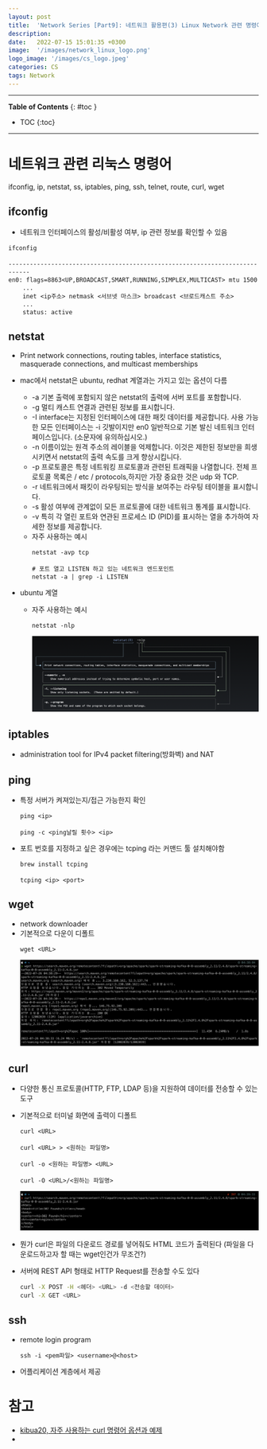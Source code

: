 ```yaml
---
layout: post
title:  'Network Series [Part9]: 네트워크 활용편(3) Linux Network 관련 명령어'
description: 
date:   2022-07-15 15:01:35 +0300
image:  '/images/network_linux_logo.png'
logo_image: '/images/cs_logo.jpeg'
categories: CS
tags: Network
---
```


---
**Table of Contents**
{: #toc }
*  TOC
{:toc}
---

# 네트워크 관련 리눅스 명령어

ifconfig, ip, netstat, ss, iptables, ping, ssh, telnet, route, curl, wget

## ifconfig

- 네트워크 인터페이스의 활성/비활성 여부, ip 관련 정보를 확인할 수 있음

```
ifconfig

----------------------------------------------------------------------------
en0: flags=8863<UP,BROADCAST,SMART,RUNNING,SIMPLEX,MULTICAST> mtu 1500
    ...
	inet <ip주소> netmask <서브넷 마스크> broadcast <브로드캐스트 주소>
    ...
	status: active
```

## netstat

- Print network connections, routing tables, interface statistics, masquerade connections, and multicast memberships

- mac에서 netstat은 ubuntu, redhat 계열과는 가지고 있는 옵션이 다름
  - -a 기본 출력에 포함되지 않은 netstat의 출력에 서버 포트를 포함합니다.
  - -g 멀티 캐스트 연결과 관련된 정보를 표시합니다.
  - -I interface는 지정된 인터페이스에 대한 패킷 데이터를 제공합니다. 사용 가능한 모든 인터페이스는 -i 깃발이지만 en0 일반적으로 기본 발신 네트워크 인터페이스입니다. (소문자에 유의하십시오.)
  - -n 이름이있는 원격 주소의 레이블을 억제합니다. 이것은 제한된 정보만을 희생시키면서 netstat의 출력 속도를 크게 향상시킵니다.
  - -p 프로토콜은 특정 네트워킹 프로토콜과 관련된 트래픽을 나열합니다. 전체 프로토콜 목록은 / etc / protocols,하지만 가장 중요한 것은 udp 와 TCP.
  - -r 네트워크에서 패킷이 라우팅되는 방식을 보여주는 라우팅 테이블을 표시합니다.
  - -s 활성 여부에 관계없이 모든 프로토콜에 대한 네트워크 통계를 표시합니다.
  - -v 특히 각 열린 포트와 연관된 프로세스 ID (PID)를 표시하는 열을 추가하여 자세한 정보를 제공합니다.
  - 자주 사용하는 예시
    ```
    netstat -avp tcp

    # 포트 열고 LISTEN 하고 있는 네트워크 엔드포인트
    netstat -a | grep -i LISTEN
    ```
- ubuntu 계열
  - 자주 사용하는 예시
    ```
    netstat -nlp
    ```
    ![](/images/network_40.png)

## iptables

- administration tool for IPv4 packet filtering(방화벽) and NAT


## ping

- 특정 서버가 켜져있는지/접근 가능한지 확인
  ```
  ping <ip>

  ping -c <ping날릴 횟수> <ip>
  ```
- 포트 번호를 지정하고 싶은 경우에는 tcping 라는 커맨드 툴 설치해야함
  ```
  brew install tcping

  tcping <ip> <port>
  ```

## wget

- network downloader
- 기본적으로 다운이 디폴트
  ```
  wget <URL>
  ```
  ![](/images/network_44.png)



## curl

- 다양한 통신 프로토콜(HTTP, FTP, LDAP 등)을 지원하여 데이터를 전송할 수 있는 도구
- 기본적으로 터미널 화면에 출력이 디폴트
  ```
  curl <URL>

  curl <URL> > <원하는 파일명>

  curl -o <원하는 파일명> <URL>

  curl -O <URL>/<원하는 파일명>
  ```
  ![](/images/network_45.png)

- 뭔가 curl은 파일의 다운로드 경로를 넣어줘도 HTML 코드가 출력된다 (파일을 다운로드하고자 할 때는 wget인건가 무조건?)
- 서버에 REST API 형태로 HTTP Request를 전송할 수도 있다
  ```sh
  curl -X POST -H <헤더> <URL> -d <전송할 데이터>
  curl -X GET <URL>
  ```

## ssh

- remote login program
  ```
  ssh -i <pem파일> <username>@<host>
  ```
- 어플리케이션 계층에서 제공  


# 참고

- [kibua20, 자주 사용하는 curl 명령어 옵션과 예제](https://kibua20.tistory.com/148)
- 